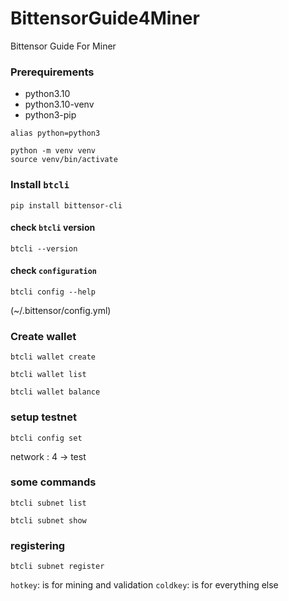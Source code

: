 # BittensorGuide4Miner
Bittensor Guide For Miner


### Prerequirements
- python3.10
- python3.10-venv
- python3-pip

``` 
alias python=python3
```

``` 
python -m venv venv
source venv/bin/activate
```

### Install `btcli`
``` 
pip install bittensor-cli
```

#### check `btcli` version
```
btcli --version
```

#### check `configuration`
```
btcli config --help
```
(~/.bittensor/config.yml)

### Create wallet
```
btcli wallet create
```

```
btcli wallet list
```

```
btcli wallet balance
```

### setup testnet
```
btcli config set
```
network : 4 -> test

### some commands
```
btcli subnet list
```

```
btcli subnet show
```

### registering
```
btcli subnet register
```


`hotkey`: is for mining and validation
`coldkey`: is for everything else






